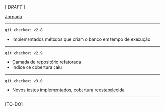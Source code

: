 [ _DRAFT_ ]

[Jornada](jornada)

---

```
git checkout v2.8
```

- Implementados métodos que criam o banco em tempo de execução

---

```
git checkout v2.9
```

- Camada de repositório refatorada
- Índice de cobertura caiu 

---

```
git checkout v3.0
```

- Novos testes implementados, cobertura reestabelecida
  
---

[TO-DO]